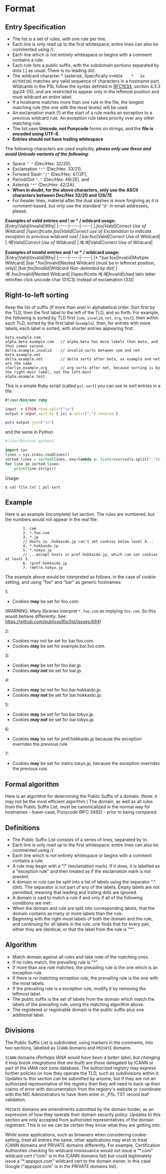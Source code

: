 # Format


## Entry Specification

- The list is a set of rules, with one rule per line.
- Each line is only read up to the first whitespace; entire lines can also be commented using //.
- Each line which is not entirely whitespace or begins with a comment contains a rule.
- Each rule lists a public suffix, with the subdomain portions separated by dots (.) as usual. There is no leading dot.
- The wildcard character * (asterisk, Specifically ```U+002A	*	2a	ASTERISK```) matches any valid sequence of characters in a hostname part. Wildcards in the PSL follow the syntax defined in [RFC1034](https://tools.ietf.org/html/rfc1034), section 4.3.3 (pp24-25), and are restricted to appear only in the leftmost position and must wildcard an entire label.
- If a hostname matches more than one rule in the file, the longest matching rule (the one with the most levels) will be used.
- An exclamation mark (!) at the start of a rule marks an exception to a previous wildcard rule. An exception rule takes priority over any other matching rule.
- The list uses **Unicode, not Punycode** forms on strings, and the **file is encoded using UTF-8**. 
- **Entries should not have trailing whitespace**

The following characters are used explicitly, **_please only use these and avoid Unicode variants of the following_**: 
  - Space `" "` (Dec/Hex: 32/20), 
  - Exclamation `"!"` (Dec/Hex: 33/21), 
  - Forward Slash `"/"` (Dec/Hex: 47/2F), 
  - Period/Dot `"."` (Dec/Hex: 46/2E), and 
  - Asterisk `"*"` (Dec/Hex: 42/2A).  
  - **When in doubt, for the above characters, only use the ASCII characters between Dec/Hex 32/20 and 126/7E**
  - For header lines, material after the dual slashes is more forgiving as it is comment-based, but only use the standard `"@"` in email addresses, please.

**Examples of valid entries and ! or * / wildcard usage:**
|Entry|Valid/Invalid|Why|
|-----|-----|-----|
|*.foo|Valid|Correct Use of Wildcard|
|!specificsite.foo|Valid|Correct use of Exclamation to indicate exception to previous wildcard rule|
|*.bar.foo|Valid|Correct Use of Wildcard|
|*.예|Valid|Correct Use of Wildcard|
|*.예.예|Valid|Correct Use of Wildcard|

**Examples of invalid entries and ! or * / wildcard usage:**
|Entry|Valid/Invalid|Why|
|-----|-----|-----|
|\*.\*.bar.foo|Invalid|Multiple Wildcard|
|bar.*.foo|Invalid|Nested Wildcard (must be in leftmost position, only)|
|*bar.foo|Invalid|Wildcard Non-delimited by dot|
|예.*.foo|Invalid|Nested Wildcard|
|ǃspecificsite.예.예|Invalid|Used latin letter retroflex click unicode char (01C3) instead of exclamation (33)|

## Right-to-left sorting

Keep the list of suffix (if more than one) in alphabetical order. Sort first by the TLD, then the first label to the left of the TLD, and so forth. For example, the following is sorted by TLD first (`com`, `invalid`, `net`, `org`, `test`), then within each TLD, sorted by the first label (`example`), then, for entries with more labels, each label is sorted, with shorter entries appearing first:

```
beta.example.com
alpha.beta.example.com   // alpha.beta has more labels than beta, and thus comes second.
delta.example.invalid    // invalid sorts between com and net
beta.example.net
delta.example.net        // delta sorts after beta, as example and net are the same
charlie.example.org      // org sorts after net, because sorting is by the right-most label, not the left-most
alpha.example.test
```

This is a simple Ruby script (called `psl-sort`) you can use to sort entries in a file:

```ruby
#!/usr/bin/env ruby

input  = STDIN.read.split("\n")
output = input.sort_by { |x| x.split(".").reverse }

puts output.join("\n")
```

and the same in Python
```python
#!/usr/bin/env python3

import sys
lines = sys.stdin.readlines()
sorted_lines = sorted(lines, key=lambda x: list(reversed(x.split("."))))
for line in sorted_lines:
    print(line.strip())
```

Usage:

```
$ cat file.txt | psl-sort
```

## Example
Here is an example (incomplete) list section. The rules are numbered, but the numbers would not appear in the real file:

            1. com
            2. *.foo.com
            3. *.jp
            // Hosts in .hokkaido.jp can't set cookies below level 4...
            4. *.hokkaido.jp
            5. *.tokyo.jp
            // ...except hosts in pref.hokkaido.jp, which can set cookies at level 3.
            6. !pref.hokkaido.jp
            7. !metro.tokyo.jp
        
The example above would be interpreted as follows, in the case of cookie-setting, and using "foo" and "bar" as generic hostnames:

1:
* Cookies **may** be set for foo.com.

(WARNING: Many libraries interpret `*.foo.com` as implying `foo.com`. So this would behave differently. See: https://github.com/publicsuffix/list/issues/694)

2:
* Cookies may not be set for bar.foo.com.
* Cookies **may** be set for example.bar.foo.com.

3:
* Cookies **may** be set for foo.bar.jp.
* Cookies **_may not_** be set for bar.jp.

4:
* Cookies **may** be set for foo.bar.hokkaido.jp.
* Cookies **_may not_** be set for bar.hokkaido.jp.

5:
* Cookies **may** be set for foo.bar.tokyo.jp.
* Cookies **_may not_** be set for bar.tokyo.jp.

6:
* Cookies **may** be set for pref.hokkaido.jp because the exception overrides the previous rule.

7:
* Cookies **may** be set for metro.tokyo.jp, because the exception overrides the previous rule.

## Formal algorithm
Here is an algorithm for determining the Public Suffix of a domain. (Note: it may not be the most efficient algorithm.) The domain, as well as all rules from the Public Suffix List, must be canonicalized in the normal way for hostnames - lower-case, Punycode (RFC 3492) - prior to being compared.

## Definitions
* The Public Suffix List consists of a series of lines, separated by \n.
* Each line is only read up to the first whitespace; entire lines can also be commented using //.
* Each line which is not entirely whitespace or begins with a comment contains a rule.
* A rule may begin with a "!" (exclamation mark). If it does, it is labelled as a "exception rule" and then treated as if the exclamation mark is not present.
* A domain or rule can be split into a list of labels using the separator "." (dot). The separator is not part of any of the labels. Empty labels are not permitted, meaning that leading and trailing dots are ignored.
* A domain is said to match a rule if and only if all of the following conditions are met:
* When the domain and rule are split into corresponding labels, that the domain contains as many or more labels than the rule.
* Beginning with the right-most labels of both the domain and the rule, and continuing for all labels in the rule, one finds that for every pair, either they are identical, or that the label from the rule is "*".

## Algorithm
* Match domain against all rules and take note of the matching ones.
* If no rules match, the prevailing rule is "*".
* If more than one rule matches, the prevailing rule is the one which is an exception rule.
* If there is no matching exception rule, the prevailing rule is the one with the most labels.
* If the prevailing rule is a exception rule, modify it by removing the leftmost label.
* The public suffix is the set of labels from the domain which match the labels of the prevailing rule, using the matching algorithm above.
* The registered or registrable domain is the public suffix plus one additional label.

## Divisions
The Public Suffix List is subdivided, using markers in the comments, into two sections, labelled as `ICANN` domains and `PRIVATE` domains.

`ICANN` domains (_Perhaps IANA would have been a better label, but changing it may break integrations that are built_) are those delegated by ICANN or part of the IANA root zone database. The authorized registry may express further policies on how they operate the TLD, such as subdivisions within it. Updates to this section can be submitted by anyone, but if they are not an authorized representative of the registry then they will need to back up their claims of error with documentation from the registry's website or coordinate with the NIC Adminstrators to have them enter in _PSL TXT record leaf validation.

`PRIVATE` domains are amendments submitted by the domain holder, as an expression of how they operate their domain security policy. Updates to this section are only accepted from authorized representatives of the domain registrant. This is so we can be certain they know what they are getting into.

While some applications, such as browsers when considering cookie-setting, treat all entries the same, other applications may wish to treat ICANN domains and PRIVATE domains differently. For example, Certification Authorities checking for wildcard misissuance would not issue a "\*.com" wildcard cert ("com" is in the ICANN domains list) but could legitimately issue a "\*.appspot.com" wildcard cert to the domain owner, in this case Google ("appspot.com" is in the PRIVATE domains list).